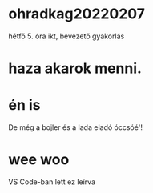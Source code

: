 # ohradkag20220207
hétfő 5. óra ikt, bevezető gyakorlás
# haza akarok menni.
# én is
De még a bojler és a lada eladó óccsóé'!
# wee woo
VS Code-ban lett ez leírva